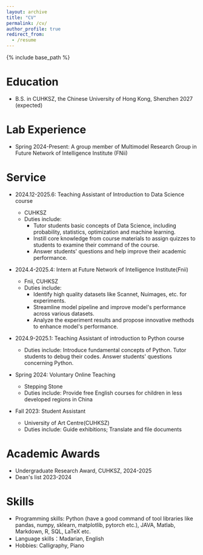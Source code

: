 ```yaml
---
layout: archive
title: "CV"
permalink: /cv/
author_profile: true
redirect_from:
  - /resume
---
```


{% include base_path %}

Education
======
* B.S. in CUHKSZ, the Chinese University of Hong Kong, Shenzhen 2027 (expected)


Lab Experience
======
* Spring 2024-Present: A group member of Multimodel Research Group in Future Network of Intelligence Institute (FNii) 


Service
======
* 2024.12-2025.6: Teaching Assistant of Introduction to Data Science course
  * CUHKSZ
  * Duties include:
      * Tutor students basic concepts of Data Science, including probability, statistics, optimization and machine learning.
      * Instill core knowledge from course materials to assign quizzes to students to examine their command of the course.
      * Answer students' questions and help improve their academic performance.
        
* 2024.4-2025.4: Intern at Future Network of Intelligence Institute(Fnii)
  * Fnii, CUHKSZ
  * Duties include:
      * Identify high quality datasets like Scannet, Nuimages, etc. for experiments.
      * Streamline model pipeline and improve model's performance across various datasets.
      * Analyze the experiment results and propose innovative methods to enhance model's performance.

* 2024.9-2025.1: Teaching Assistant of introduction to Python course 
  * Duties include: Introduce fundamental concepts of Python. Tutor students to debug their codes. Answer students' questions concerning Python.
    
* Spring 2024: Voluntary Online Teaching
  * Stepping Stone
  * Duties include: Provide free English courses for children in less developed regions in China

* Fall 2023: Student Assistant
  * University of Art Centre(CUHKSZ)
  * Duties include: Guide exhibitions; Translate and file documents

**Academic Awards**
======
* Undergraduate Research Award, CUHKSZ, 2024-2025
* Dean's list 2023-2024
  
Skills
======
* Programming skills: Python (have a good command of tool libraries like pandas, numpy, sklearn, matplotlib, pytorch etc.), JAVA, Matlab, Markdown, R, SQL, LaTeX etc.
* Language skills：Madarian, English
* Hobbies: Calligraphy, Piano

  
